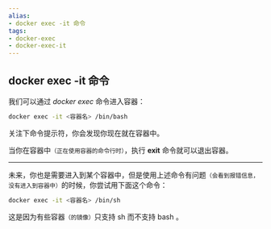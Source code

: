 ```yaml
---
alias:
- docker exec -it 命令
tags:
- docker-exec
- docker-exec-it
---
```


## docker exec -it 命令

我们可以通过 _docker exec_ 命令进入容器：

```bash
docker exec -it <容器名> /bin/bash
```

关注下命令提示符，你会发现你现在就在容器中。

当你在容器中<small>（正在使用容器的命令行时）</small>，执行 **exit** 命令就可以退出容器。

---

未来，你也是需要进入到某个容器中，但是使用上述命令有问题<small>（会看到报错信息，没有进入到容器中）</small>的时候，你尝试用下面这个命令：

```sh
docker exec -it <容器名> /bin/sh
```

这是因为有些容器<small>（的镜像）</small>只支持 sh 而不支持 bash 。

